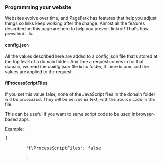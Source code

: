 ### Programming your website

Websites evolve over time, and PagePark has features that help you adjust things so links keep working after the change. Almost all the features described on this page are here to help you prevent linkrot! That's how prevalent it is.

#### config.json

All the values described here are added to a config.json file that's stored at the top level of a domain folder. Any time a request comes in for that domain, we read the config.json file in its folder, if there is one, and the values are applied to the request.

#### flProcessScriptFiles

If you set this value false, none of the JavaScript files in the domain folder will be processed. They will be served as text, with the source code in the file. 

This can be useful if you want to serve script code to be used in browser-based apps. 

Example: 

<pre>{

        "flProcessScriptFiles": false

        }</pre>

